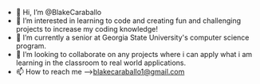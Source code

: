 - 👋 Hi, I’m @BlakeCaraballo
- 👀 I’m interested in learning to code and creating fun and challenging projects to increase my coding knowledge!
- 🌱 I’m currently a senior at Georgia State University's computer science program.
- 💞️ I’m looking to collaborate on any projects where i can apply what i am learning in the classroom to real world applications.
- 📫 How to reach me -->blakecaraballo1@gmail.com

<!---
BlakeCaraballo/BlakeCaraballo is a ✨ special ✨ repository because its `README.md` (this file) appears on your GitHub profile.
You can click the Preview link to take a look at your changes.
--->

